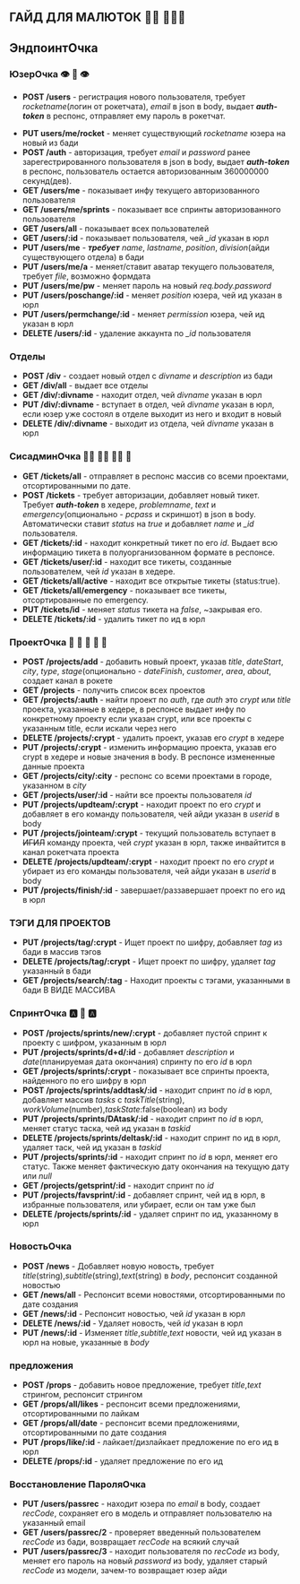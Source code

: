 ## ГАЙД ДЛЯ МАЛЮТОК :person_in_manual_wheelchair: :family_man_man_boy:

## ЭндпоинтОчка

### ЮзерОчка :eye: :lips: :eye:

- **POST /users** - регистрация нового пользователя, требует _rocketname_(логин от рокетчата), _email_ в json в body, выдает **_auth-token_** в респонс, отправляет ему пароль в рокетчат.
<!-- - **PUT /users/reg2** - **_требует_** _name_, _lastname_, _position_, _division_(айди существующего отдела) в бади -->
- **PUT users/me/rocket** - меняет существующий _rocketname_ юзера на новый из бади
- **POST /auth** - авторизация, требует _email_ и _password_ ранее зарегестрированного пользователя в json в body, выдает **_auth-token_** в респонс, пользователь остается авторизованным 360000000 секунд(дев).
- **GET /users/me** - показывает инфу текущего авторизованного пользователя
- **GET /users/me/sprints** - показывает все спринты авторизованного пользователя
- **GET /users/all** - показывает всех пользователей
- **GET /users/:id** - показывает пользователя, чей _\_id_ указан в юрл
- **PUT /users/me** - **_требует_** _name_, _lastname_, _position_, _division_(айди существующего отдела) в бади
- **PUT /users/me/a** - меняет/ставит аватар текущего пользователя, требует _file_, возможно формдата
- **PUT /users/me/pw** - меняет пароль на новый _req.body.password_
- **PUT /users/poschange/:id** - меняет _position_ юзера, чей ид указан в юрл
- **PUT /users/permchange/:id** - меняет _permission_ юзера, чей ид указан в юрл
- **DELETE /users/:id** - удаление аккаунта по _\_id_ пользователя

### Отделы

- **POST /div** - создает новый отдел с _divname_ и _description_ из бади
- **GET /div/all** - выдает все отделы
- **GET /div/:divname** - находит отдел, чей _divname_ указан в юрл
- **PUT /div/:divname** - вступает в отдел, чей _divname_ указан в юрл, если юзер уже состоял в отделе выходит из него и входит в новый
- **DELETE /div/:divname** - выходит из отдела, чей _divname_ указан в юрл

### СисадминОчка :mechanic: :man_mechanic: :mechanic: :place_of_worship:

- **GET /tickets/all** - отправляет в респонс массив со всеми проектами, отсортированными по дате.
- **POST /tickets** - требует авторизации, добавляет новый тикет. Требует **_auth-token_** в хедере, _problemname_, _text_ и _emergency_(опционально - _pcpass_ и скриншот) в json в body. Автоматически ставит _status_ на _true_ и добавляет _name_ и _\_id_ пользователя.
- **GET /tickets/:id** - находит конкретный тикет по его _id_. Выдает всю информацию тикета в полуорганизованном формате в респонсе.
- **GET /tickets/user/:id** - находит все тикеты, созданные пользователем, чей _id_ указан в хедере.
- **GET /tickets/all/active** - находит все открытые тикеты (status:true).
- **GET /tickets/all/emergency** - показывает все тикеты, отсортированные по emergency.
- **PUT /tickets/id** - меняет _status_ тикета на _false_, ~закрывая его.
- **DELETE /tickets/:id** - удалить тикет по ид в юрл

### ПроектОчка :call_me_hand: :call_me_hand: :call_me_hand: :call_me_hand: :call_me_hand:

- **POST /projects/add** - добавить новый проект, указав _title_, _dateStart_, _city_, _type_, _stage_(опционально - _dateFinish_, _customer_, _area_, _about_, создает канал в рокете
- **GET /projects** - получить список всех проектов
- **GET /projects/:auth** - найти проект по _auth_, где _auth_ это _crypt_ или _title_ проекта, указанные в хедере, в респонсе выдает инфу по конкретному проекту если указан crypt, или все проекты с указанным title, если искали через него
- **DELETE /projects/:crypt** - удалить проект, указав его _crypt_ в хедере
- **PUT /projects/:crypt** - изменить информацию проекта, указав его crypt в хедере и новые значения в body. В респонсе измененные данные проекта
- **GET /projects/city/:city** - респонс со всеми проектами в городе, указанном в _city_
- **GET /projects/user/:id** - найти все проекты пользователя _id_
- **PUT /projects/updteam/:crypt** - находит проект по его _crypt_ и добавляет в его команду пользователя, чей айди указан в _userid_ в body
- **PUT /projects/jointeam/:crypt** - текущий пользователь вступает в ~~ИГИЛ~~ команду проекта, чей _crypt_ указан в юрл, также инвайтится в канал рокетчата проекта
- **DELETE /projects/updteam/:crypt** - находит проект по его _crypt_ и убирает из его команды пользователя, чей айди указан в _userid_ в body
- **PUT /projects/finish/:id** - завершает/раззавершает проект по его ид в юрл

### ТЭГИ ДЛЯ ПРОЕКТОВ

- **PUT /projects/tag/:crypt** - Ищет проект по шифру, добавляет _tag_ из бади в массив тэгов
- **DELETE /projects/tag/:crypt** - Ищет проект по шифру, удаляет _tag_ указанный в бади
- **GET /projects/search/:tag** - Находит проекты с тэгами, указанными в бади В ВИДЕ МАССИВА

### СпринтОчка :a: :shark: :a:

- **POST /projects/sprints/new/:crypt** - добавляет пустой спринт к проекту с шифром, указанным в юрл
- **PUT /projects/sprints/d+d/:id** - добавляет _description_ и _date_(планируемая дата окончания) спринту по его _id_ в юрл
- **GET /projects/sprints/:crypt** - показывает все спринты проекта, найденного по его шифру в юрл
- **POST /projects/sprints/addtask/:id** - находит спринт по _id_ в юрл, добавляет массив _tasks_ с _taskTitle_(string), _workVolume_(number),_taskState_:false(boolean) из body
- **PUT /projects/sprints/DAtask/:id** - находит спринт по _id_ в юрл, меняет статус таска, чей ид указан в _taskid_
- **DELETE /projects/sprints/deltask/:id** - находит спринт по ид в юрл, удаляет таск, чей ид указан в _taskid_
- **PUT /projects/sprints/:id** - находит спринт по _id_ в юрл, меняет его статус. Также меняет фактическую дату окончания на текущую дату или _null_
- **GET /projects/getsprint/:id** - находит спринт по _id_
- **PUT /projects/favsprint/:id** - добавляет спринт, чей ид в юрл, в избранные пользователя, или убирает, если он там уже был
- **DELETE /projects/sprints/:id** - удаляет спринт по ид, указанному в юрл

### НовостьОчка

- **POST /news** - Добавляет новую новость, требует _title_(string),_subtitle_(string),_text_(string) в _body_, респонсит созданной новостью
- **GET /news/all** - Респонсит всеми новостями, отсортированными по дате создания
- **GET /news/:id** - Респонсит новостью, чей _id_ указан в юрл
- **DELETE /news/:id** - Удаляет новость, чей _id_ указан в юрл
- **PUT /news/:id** - Изменяет _title_,_subtitle_,_text_ новости, чей ид указан в юрл на новые, указанные в _body_

### предложения

- **POST /props** - добавить новое предложение, требует _title_,_text_ стрингом, респонсит стрингом
- **GET /props/all/likes** - респонсит всеми предложениями, отсортированными по лайкам
- **GET /props/all/date** - респонсит всеми предложениями, отсортированными по дате создания
- **PUT /props/like/:id** - лайкает/дизлайкает предложение по его ид в юрл
- **DELETE /props/:id** - удаляет предложение по его ид

### Восстановление ПароляОчка

- **PUT /users/passrec** - находит юзера по _email_ в body, создает _recCode_, сохраняет его в модель и отправляет пользователю на указанный email
- **GET /users/passrec/2** - проверяет введенный пользователем _recCode_ из бади, возвращает _recCode_ на всякий случай
- **PUT /users/passrec/3** - находит пользователя по _recCode_ из body, меняет его пароль на новый _password_ из body, удаляет старый _recCode_ из модели, зачем-то возвращает юзер айди
